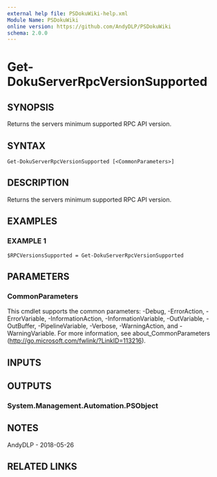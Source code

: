 ```yaml
---
external help file: PSDokuWiki-help.xml
Module Name: PSDokuWiki
online version: https://github.com/AndyDLP/PSDokuWiki
schema: 2.0.0
---
```


# Get-DokuServerRpcVersionSupported

## SYNOPSIS
Returns the servers minimum supported RPC API version.

## SYNTAX

```
Get-DokuServerRpcVersionSupported [<CommonParameters>]
```

## DESCRIPTION
Returns the servers minimum supported RPC API version.

## EXAMPLES

### EXAMPLE 1
```
$RPCVersionsSupported = Get-DokuServerRpcVersionSupported
```

## PARAMETERS

### CommonParameters
This cmdlet supports the common parameters: -Debug, -ErrorAction, -ErrorVariable, -InformationAction, -InformationVariable, -OutVariable, -OutBuffer, -PipelineVariable, -Verbose, -WarningAction, and -WarningVariable. For more information, see about_CommonParameters (http://go.microsoft.com/fwlink/?LinkID=113216).

## INPUTS

## OUTPUTS

### System.Management.Automation.PSObject
## NOTES
AndyDLP - 2018-05-26

## RELATED LINKS
